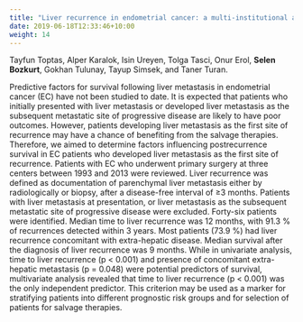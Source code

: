 ```yaml
---
title: "Liver recurrence in endometrial cancer: a multi-institutional analysis of factors predictive of postrecurrence survival."
date: 2019-06-18T12:33:46+10:00
weight: 14
---
```


Tayfun Toptas, Alper Karalok, Isin Ureyen, Tolga Tasci, Onur Erol, **Selen Bozkurt**, Gokhan Tulunay, Tayup Simsek, and Taner Turan. 

Predictive factors for survival following liver metastasis in endometrial cancer (EC) have not been studied to date. It is expected that patients who initially presented with liver metastasis or developed liver metastasis as the subsequent metastatic site of progressive disease are likely to have poor outcomes. However, patients developing liver metastasis as the first site of recurrence may have a chance of benefiting from the salvage therapies. Therefore, we aimed to determine factors influencing postrecurrence survival in EC patients who developed liver metastasis as the first site of recurrence. Patients with EC who underwent primary surgery at three centers between 1993 and 2013 were reviewed. Liver recurrence was defined as documentation of parenchymal liver metastasis either by radiologically or biopsy, after a disease-free interval of ≥3 months. Patients with liver metastasis at presentation, or liver metastasis as the subsequent metastatic site of progressive disease were excluded. Forty-six patients were identified. Median time to liver recurrence was 12 months, with 91.3 % of recurrences detected within 3 years. Most patients (73.9 %) had liver recurrence concomitant with extra-hepatic disease. Median survival after the diagnosis of liver recurrence was 9 months. While in univariate analysis, time to liver recurrence (p < 0.001) and presence of concomitant extra-hepatic metastasis (p = 0.048) were potential predictors of survival, multivariate analysis revealed that time to liver recurrence (p < 0.001) was the only independent predictor. This criterion may be used as a marker for stratifying patients into different prognostic risk groups and for selection of patients for salvage therapies.